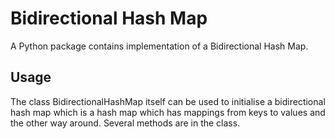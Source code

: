 # Bidirectional Hash Map

A Python package contains implementation of a Bidirectional Hash Map.

## Usage

The class BidirectionalHashMap itself can be used to initialise a
bidirectional hash map which is a hash map which has mappings from
keys to values and the other way around. Several methods are in the
class.
